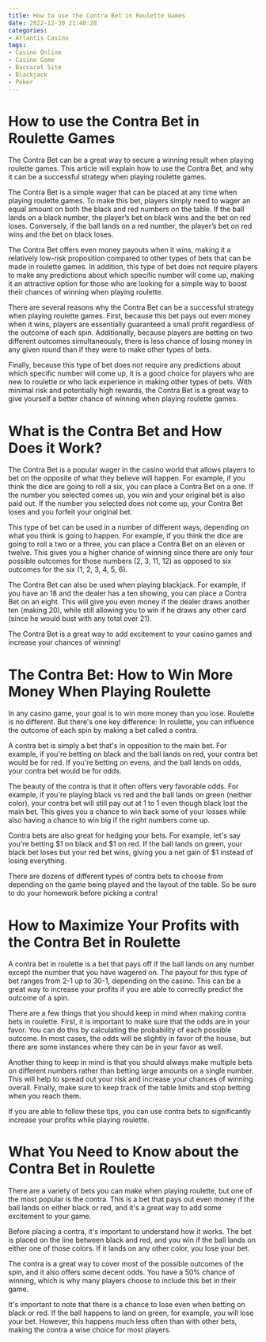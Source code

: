 ```yaml
---
title: How to use the Contra Bet in Roulette Games
date: 2022-12-30 21:40:28
categories:
- Atlantis Casino
tags:
- Casino Online
- Casino Game
- Baccarat Site
- Blackjack
- Poker
---
```



#  How to use the Contra Bet in Roulette Games

The Contra Bet can be a great way to secure a winning result when playing roulette games. This article will explain how to use the Contra Bet, and why it can be a successful strategy when playing roulette games.

The Contra Bet is a simple wager that can be placed at any time when playing roulette games. To make this bet, players simply need to wager an equal amount on both the black and red numbers on the table. If the ball lands on a black number, the player’s bet on black wins and the bet on red loses. Conversely, if the ball lands on a red number, the player’s bet on red wins and the bet on black loses.

The Contra Bet offers even money payouts when it wins, making it a relatively low-risk proposition compared to other types of bets that can be made in roulette games. In addition, this type of bet does not require players to make any predictions about which specific number will come up, making it an attractive option for those who are looking for a simple way to boost their chances of winning when playing roulette.

There are several reasons why the Contra Bet can be a successful strategy when playing roulette games. First, because this bet pays out even money when it wins, players are essentially guaranteed a small profit regardless of the outcome of each spin. Additionally, because players are betting on two different outcomes simultaneously, there is less chance of losing money in any given round than if they were to make other types of bets.

 Finally, because this type of bet does not require any predictions about which specific number will come up, it is a good choice for players who are new to roulette or who lack experience in making other types of bets. With minimal risk and potentially high rewards, the Contra Bet is a great way to give yourself a better chance of winning when playing roulette games.

#  What is the Contra Bet and How Does it Work?

The Contra Bet is a popular wager in the casino world that allows players to bet on the opposite of what they believe will happen. For example, if you think the dice are going to roll a six, you can place a Contra Bet on a one. If the number you selected comes up, you win and your original bet is also paid out. If the number you selected does not come up, your Contra Bet loses and you forfeit your original bet.

This type of bet can be used in a number of different ways, depending on what you think is going to happen. For example, if you think the dice are going to roll a two or a three, you can place a Contra Bet on an eleven or twelve. This gives you a higher chance of winning since there are only four possible outcomes for those numbers (2, 3, 11, 12) as opposed to six outcomes for the six (1, 2, 3, 4, 5, 6).

The Contra Bet can also be used when playing blackjack. For example, if you have an 18 and the dealer has a ten showing, you can place a Contra Bet on an eight. This will give you even money if the dealer draws another ten (making 20), while still allowing you to win if he draws any other card (since he would bust with any total over 21).

The Contra Bet is a great way to add excitement to your casino games and increase your chances of winning!

#  The Contra Bet: How to Win More Money When Playing Roulette

In any casino game, your goal is to win more money than you lose. Roulette is no different. But there's one key difference: In roulette, you can influence the outcome of each spin by making a bet called a contra.

A contra bet is simply a bet that's in opposition to the main bet. For example, if you're betting on black and the ball lands on red, your contra bet would be for red. If you're betting on evens, and the ball lands on odds, your contra bet would be for odds.

The beauty of the contra is that it often offers very favorable odds. For example, if you're playing black vs red and the ball lands on green (neither color), your contra bet will still pay out at 1 to 1 even though black lost the main bet. This gives you a chance to win back some of your losses while also having a chance to win big if the right numbers come up.

Contra bets are also great for hedging your bets. For example, let's say you're betting $1 on black and $1 on red. If the ball lands on green, your black bet loses but your red bet wins, giving you a net gain of $1 instead of losing everything.

There are dozens of different types of contra bets to choose from depending on the game being played and the layout of the table. So be sure to do your homework before picking a contra!

#  How to Maximize Your Profits with the Contra Bet in Roulette

A contra bet in roulette is a bet that pays off if the ball lands on any number except the number that you have wagered on. The payout for this type of bet ranges from 2-1 up to 30-1, depending on the casino. This can be a great way to increase your profits if you are able to correctly predict the outcome of a spin.

There are a few things that you should keep in mind when making contra bets in roulette. First, it is important to make sure that the odds are in your favor. You can do this by calculating the probability of each possible outcome. In most cases, the odds will be slightly in favor of the house, but there are some instances where they can be in your favor as well.

Another thing to keep in mind is that you should always make multiple bets on different numbers rather than betting large amounts on a single number. This will help to spread out your risk and increase your chances of winning overall. Finally, make sure to keep track of the table limits and stop betting when you reach them.

If you are able to follow these tips, you can use contra bets to significantly increase your profits while playing roulette.

#  What You Need to Know about the Contra Bet in Roulette

There are a variety of bets you can make when playing roulette, but one of the most popular is the contra. This is a bet that pays out even money if the ball lands on either black or red, and it's a great way to add some excitement to your game.

Before placing a contra, it's important to understand how it works. The bet is placed on the line between black and red, and you win if the ball lands on either one of those colors. If it lands on any other color, you lose your bet.

The contra is a great way to cover most of the possible outcomes of the spin, and it also offers some decent odds. You have a 50% chance of winning, which is why many players choose to include this bet in their game.

It's important to note that there is a chance to lose even when betting on black or red. If the ball happens to land on green, for example, you will lose your bet. However, this happens much less often than with other bets, making the contra a wise choice for most players.